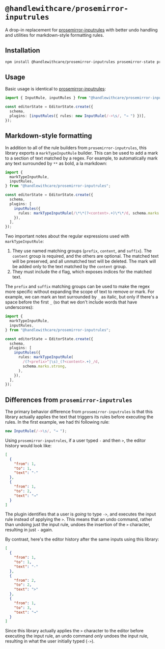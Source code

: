 # `@handlewithcare/prosemirror-inputrules`

A drop-in replacement for [prosemirror-inputrules](https://npmjs.com/package/prosemirror-inputrules) with better undo handling and utilities for markdown-style formatting rules.

## Installation

```sh
npm install @handlewithcare/prosemirror-inputrules prosemirror-state prosemirror-model prosemirror-view
```

## Usage

Basic usage is identical to [prosemirror-inputrules](https://npmjs.com/package/prosemirror-inputrules):

```ts
import { InputRule, inputRules } from "@handlewithcare/prosemirror-inputrules";

const editorState = EditorState.create({
  schema,
  plugins: [inputRules({ rules: new InputRule(/->\s/, "→ ") })],
});
```

## Markdown-style formatting

In addition to all of the rule builders from `prosemirror-inputrules`, this library exports a `markTypeInputRule` builder. This can be used to add a mark to a section of text matched by a regex. For example, to automatically mark any text surrounded by `**` as bold, a la markdown:

```ts
import {
  markTypeInputRule,
  inputRules,
} from "@handlewithcare/prosemirror-inputrules";

const editorState = EditorState.create({
  schema,
  plugins: [
    inputRules({
      rules: markTypeInputRule(/\*\*(?<content>.+)\*\*/d, schema.marks.strong),
    }),
  ],
});
```

Two important notes about the regular expressions used with `markTypeInputRule`:

1. They use named matching groups (`prefix`, `content`, and `suffix`). The `content` group is required, and the others are optional. The matched text will be preserved, and all unmatched text will be deleted. The mark will be added only to the text matched by the `content` group.
2. They must include the `d` flag, which exposes indices for the matched text.

The `prefix` and `suffix` matching groups can be used to make the regex more specific without expanding the scope of text to remove or mark. For example, we can mark an text surrounded by `_` as italic, but only if there's a space before the first `_` (so that we don't include words that have underscores):

```ts
import {
  markTypeInputRule,
  inputRules,
} from "@handlewithcare/prosemirror-inputrules";

const editorState = EditorState.create({
  schema,
  plugins: [
    inputRules({
      rules: markTypeInputRule(
        /(?<prefix>^|\s)_(?<content>.+)_/d,
        schema.marks.strong,
      ),
    }),
  ],
});
```

## Differences from `prosemirror-inputrules`

The primary behavior difference from `prosemirror-inputrules` is that this library actually applies the text that triggers its rules before executing the rules. In the first example, we had thi following rule:

```ts
new InputRule(/->\s/, "→ ");
```

Using `prosemirror-inputrules`, if a user typed `-` and then `>`, the editor history would look like:

```json
[
  {
    "from": 1,
    "to": 1,
    "text": "-"
  },
  {
    "from": 1,
    "to": 2,
    "text": "→"
  }
]
```

The plugin identifies that a user is _going_ to type `->`, and executes the input rule instead of applying the `>`. This means that an undo command, rather than undoing just the input rule, undoes the insertion of the `>` character, resulting in just `-` again.

By contrast, here's the editor history after the same inputs using this library:

```json
[
  {
    "from": 1,
    "to": 1,
    "text": "-"
  },
  {
    "from": 2,
    "to": 2,
    "text": ">"
  },
  {
    "from": 1,
    "to": 3,
    "text": "→"
  }
]
```

Since this library actually applies the `>` character to the editor before executing the input rule, an undo command _only_ undoes the input rule, resulting in what the user initially typed (`->`).
